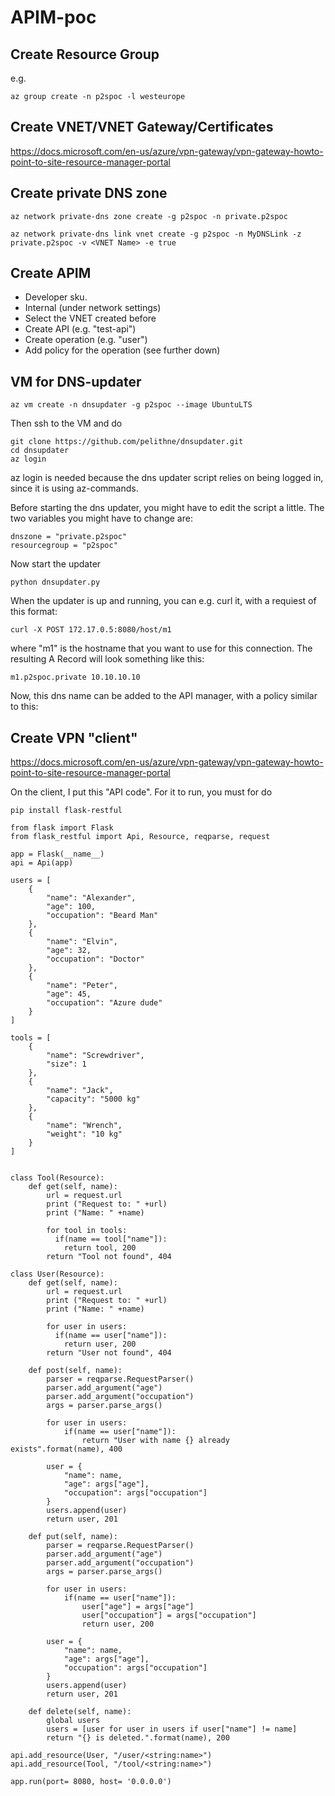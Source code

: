 # APIM-poc

## Create Resource Group
e.g. 
````
az group create -n p2spoc -l westeurope
````

## Create VNET/VNET Gateway/Certificates
https://docs.microsoft.com/en-us/azure/vpn-gateway/vpn-gateway-howto-point-to-site-resource-manager-portal



## Create private DNS zone

````
az network private-dns zone create -g p2spoc -n private.p2spoc

az network private-dns link vnet create -g p2spoc -n MyDNSLink -z private.p2spoc -v <VNET Name> -e true
````

## Create APIM 
-	Developer sku. 
-	Internal (under network settings)
- Select the VNET created before
- Create API (e.g. "test-api")
- Create operation (e.g. "user") 
- Add policy for the operation (see further down)


## VM for DNS-updater
````
az vm create -n dnsupdater -g p2spoc --image UbuntuLTS
````
Then ssh to the VM and do 
````
git clone https://github.com/pelithne/dnsupdater.git
cd dnsupdater
az login
````
az login is needed because the dns updater script relies on being logged in, since it is using az-commands.

Before starting the dns updater, you might have to edit the script a little. The two variables you might have to change are:
````
dnszone = "private.p2spoc"
resourcegroup = "p2spoc"
````

Now start the updater
````
python dnsupdater.py
````


When the updater is up and running, you can e.g. curl it, with a requiest of this format:
````
curl -X POST 172.17.0.5:8080/host/m1
````

where "m1" is the hostname that you want to use for this connection. The resulting A Record will look something like this:

````
m1.p2spoc.private 10.10.10.10
````

Now, this dns name can be added to the API manager, with a policy similar to this:
<!--
    IMPORTANT:
    - Policy elements can appear only within the <inbound>, <outbound>, <backend> section elements.
    - To apply a policy to the incoming request (before it is forwarded to the backend service), place a corresponding policy element within the <inbound> section element.
    - To apply a policy to the outgoing response (before it is sent back to the caller), place a corresponding policy element within the <outbound> section element.
    - To add a policy, place the cursor at the desired insertion point and select a policy from the sidebar.
    - To remove a policy, delete the corresponding policy statement from the policy document.
    - Position the <base> element within a section element to inherit all policies from the corresponding section element in the enclosing scope.
    - Remove the <base> element to prevent inheriting policies from the corresponding section element in the enclosing scope.
    - Policies are applied in the order of their appearance, from the top down.
    - Comments within policy elements are not supported and may disappear. Place your comments between policy elements or at a higher level scope.
-->
<policies>
    <inbound>
        <choose>
            <when condition="@(context.Request.Url.Query.GetValueOrDefault("machine") == "m1")">
                <set-backend-service base-url="http://m1.p2spoc.private:8080" />
            </when>
            <when condition="@(context.Request.Url.Query.GetValueOrDefault("machine") == "m2")">
                <set-backend-service base-url="http://m2.p2spoc.private:8080" />
            </when>
        </choose>
        <base />
    </inbound>
    <backend>
        <base />
    </backend>
    <outbound>
        <base />
    </outbound>
    <on-error>
        <base />
    </on-error>
</policies>





## Create VPN "client"
https://docs.microsoft.com/en-us/azure/vpn-gateway/vpn-gateway-howto-point-to-site-resource-manager-portal

On the client, I put this "API code". For it to run, you must for do

````
pip install flask-restful
````

````
from flask import Flask                                                                         
from flask_restful import Api, Resource, reqparse, request                                      
                                                                                                
app = Flask(__name__)                                                                           
api = Api(app)                                                                                  
                                                                                                
users = [                                                                                       
    {                                                                                           
        "name": "Alexander",                                                                    
        "age": 100,                                                                             
        "occupation": "Beard Man"                                                               
    },                                                                                          
    {                                                                                           
        "name": "Elvin",                                                                        
        "age": 32,                                                                              
        "occupation": "Doctor"                                                                  
    },                                                                                          
    {                                                                                           
        "name": "Peter",                                                                        
        "age": 45,                                                                              
        "occupation": "Azure dude"                                                              
    }                                                                                           
]                                                                                               
                                                                                                
tools = [                                                                                       
    {                                                                                           
        "name": "Screwdriver",                                                                  
        "size": 1                                                                               
    },                                                                                          
    {                                                                                           
        "name": "Jack",                                                                         
        "capacity": "5000 kg"                                                                   
    },                                                                                          
    {                                                                                           
        "name": "Wrench",                                                                       
        "weight": "10 kg"                                                                       
    }                                                                                           
]                                                                                               
                                                                                                
                                                                                                
class Tool(Resource):                                                                           
    def get(self, name):                                                                        
        url = request.url                                                                       
        print ("Request to: " +url)                                                             
        print ("Name: " +name)                                                                  
                                                                                                
        for tool in tools:                                                                      
          if(name == tool["name"]):                                                             
            return tool, 200                                                                    
        return "Tool not found", 404                                                            
                                                                                                
class User(Resource):                                                                           
    def get(self, name):                                                                        
        url = request.url                                                                       
        print ("Request to: " +url)                                                             
        print ("Name: " +name)                                                                  
                                                                                                
        for user in users:                                                                      
          if(name == user["name"]):                                                             
            return user, 200                                                                    
        return "User not found", 404                                                            
                                                                                                
    def post(self, name):                                                                       
        parser = reqparse.RequestParser()                                                       
        parser.add_argument("age")                                                              
        parser.add_argument("occupation")                                                       
        args = parser.parse_args()                                                              
                                                                                                
        for user in users:                                                                      
            if(name == user["name"]):                                                           
                return "User with name {} already exists".format(name), 400                     
                                                                                                
        user = {                                                                                
            "name": name,                                                                       
            "age": args["age"],                                                                 
            "occupation": args["occupation"]                                                    
        }                                                                                       
        users.append(user)                                                                      
        return user, 201                                                                        
                                                                                                
    def put(self, name):                                                                        
        parser = reqparse.RequestParser()                                                       
        parser.add_argument("age")                                                              
        parser.add_argument("occupation")                                                       
        args = parser.parse_args()                                                              
                                                                                                
        for user in users:                                                                      
            if(name == user["name"]):                                                           
                user["age"] = args["age"]                                                       
                user["occupation"] = args["occupation"]                                         
                return user, 200                                                                
                                                                                                
        user = {                                                                                
            "name": name,                                                                       
            "age": args["age"],                                                                 
            "occupation": args["occupation"]                                                    
        }                                                                                       
        users.append(user)                                                                      
        return user, 201                                                                        
                                                                                                
    def delete(self, name):                                                                     
        global users                                                                            
        users = [user for user in users if user["name"] != name]                                
        return "{} is deleted.".format(name), 200                                               
                                                                                                
api.add_resource(User, "/user/<string:name>")                                                   
api.add_resource(Tool, "/tool/<string:name>")                                                   
                                                                                                
app.run(port= 8080, host= '0.0.0.0')                                                            
````
